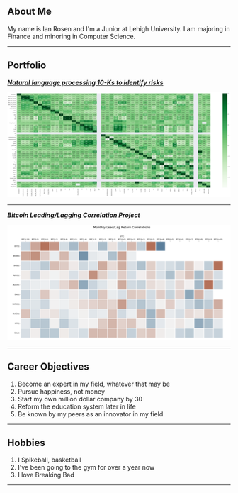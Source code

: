 ## About Me

My name is Ian Rosen and I'm a Junior at Lehigh University. I am majoring in Finance and minoring in Computer Science.
<!-- Upload your own photo and change the path -->

---

## Portfolio

<!-- You can link to other websites, PDFs in this repo, and other pages in this repo -->

_**[Natural language processing 10-Ks to identify risks](analysis_report)**_

<img src="images/output_32_1.png?raw=true"/>

---

_**[Bitcoin Leading/Lagging Correlation Project](Final_Report)**_

<img src="images/bitcoin_thumbnail.png?raw=true"/>

---

## Career Objectives

1. Become an expert in my field, whatever that may be
2. Pursue happiness, not money
3. Start my own million dollar company by 30
4. Reform the education system later in life
5. Be known by my peers as an innovator in my field

---

## Hobbies

1. I Spikeball, basketball
2. I've been going to the gym for over a year now
3. I love Breaking Bad

---
<!-- Remove above link if you don't want to attibute -->
